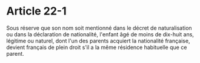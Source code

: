 # Article 22-1

Sous réserve que son nom soit mentionné dans le décret de naturalisation ou dans la déclaration de nationalité, l'enfant âgé de moins de dix-huit ans, légitime ou naturel, dont l'un des parents acquiert la nationalité française, devient français de plein droit s'il a la même résidence habituelle que ce parent.